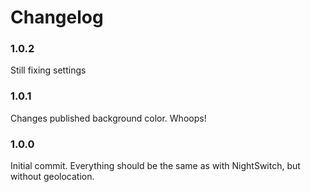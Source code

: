 # Changelog

### 1.0.2
Still fixing settings

### 1.0.1
Changes published background color. Whoops!

### 1.0.0
Initial commit. Everything should be the same as with NightSwitch, but without geolocation.